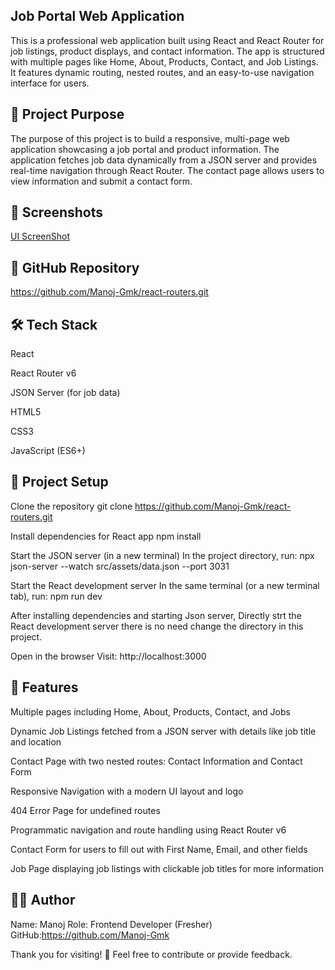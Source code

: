 ## Job Portal Web Application
This is a professional web application built using React and React Router for job listings, product displays, and contact information. The app is structured with multiple pages like Home, About, Products, Contact, and Job Listings. It features dynamic routing, nested routes, and an easy-to-use navigation interface for users.

## 🚀 Project Purpose
The purpose of this project is to build a responsive, multi-page web application showcasing a job portal and product information. The application fetches job data dynamically from a JSON server and provides real-time navigation through React Router. The contact page allows users to view information and submit a contact form.

## 📸 Screenshots
[UI ScreenShot](/src/Screenshot/screenshot.png)

## 🔗 GitHub Repository
https://github.com/Manoj-Gmk/react-routers.git

## 🛠️ Tech Stack

React

React Router v6

JSON Server (for job data)

HTML5

CSS3

JavaScript (ES6+)

## 📁 Project Setup

Clone the repository
git clone https://github.com/Manoj-Gmk/react-routers.git

Install dependencies for React app
npm install

Start the JSON server (in a new terminal)
In the project directory, run:
npx json-server --watch src/assets/data.json --port 3031

Start the React development server
In the same terminal (or a new terminal tab), run:
npm run dev

After installing dependencies and starting Json server,  Directly strt the React development server there is no need change the directory in this project. 

Open in the browser
Visit: http://localhost:3000

## 🧠 Features

Multiple pages including Home, About, Products, Contact, and Jobs

Dynamic Job Listings fetched from a JSON server with details like job title and location

Contact Page with two nested routes: Contact Information and Contact Form

Responsive Navigation with a modern UI layout and logo

404 Error Page for undefined routes

Programmatic navigation and route handling using React Router v6

Contact Form for users to fill out with First Name, Email, and other fields

Job Page displaying job listings with clickable job titles for more information

## 🙋‍♂️ Author
Name: Manoj
Role: Frontend Developer (Fresher)
GitHub:https://github.com/Manoj-Gmk

Thank you for visiting! 🌟 Feel free to contribute or provide feedback.